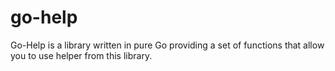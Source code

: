 # go-help
Go-Help is a library written in pure Go providing a set of functions that allow you to use helper from this library.

